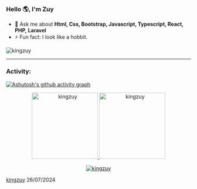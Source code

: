 <link rel="stylesheet" type='text/css' href="https://cdn.jsdelivr.net/gh/devicons/devicon@latest/devicon.min.css" />

### Hello 🌎, I'm Zuy

  - 💬 Ask me about **Html, Css, Bootstrap, Javascript, Typescript, React,  PHP, Laravel**
  - ⚡ Fun fact: I look like a hobbit.

<p align="left"> <img src="https://komarev.com/ghpvc/?username=kingzuy&label=Profile%20views&color=0e75b6&style=flat" alt="kingzuy" /> </p>


------
<h3 align="left">Activity:</h3>

[![Ashutosh's github activity graph](https://github-readme-activity-graph.vercel.app/graph?username=kingzuy&bg_color=100f0f&color=4c5e9e&line=4c569e&point=403e41&area=true&hide_border=true)](https://github.com/ashutosh00710/github-readme-activity-graph)

<div align="center">
  <a href="https://github.com/kingzuy">
    <img height="180em" src="https://github-readme-stats.vercel.app/api/top-langs?username=kingzuy&show_icons=true&locale=en&layout=compact&theme=tokyonight" alt="kingzuy"/>
    <img height="180em" src="https://github-readme-stats.vercel.app/api?username=kingzuy&show_icons=true&locale=en&layout=compact&theme=tokyonight" alt="kingzuy"/>
  </a>
</div>
<p align="center">
  <a href="https://github.com/kingzuy">
    <img src="https://github-readme-streak-stats.herokuapp.com/?user=kingzuy&&theme=tokyonight" alt="kingzuy" />
  </a>
</p>

[kingzuy](https://github.com/kingzuy)
26/07/2024
